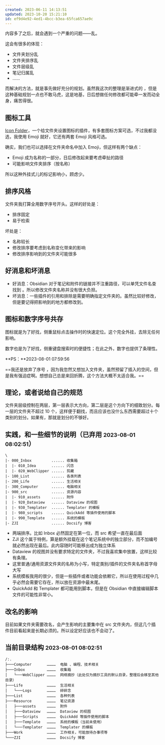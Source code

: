 ```yaml
---
created: 2023-06-11 14:13:51
updated: 2023-10-20 15:21:10
id: ef9d4e92-4ed1-4bcc-b3ea-65fca657ae9c
---
```


内容多了之后，就会遇到一个严重的问题——乱。

这会有很多的体现：

- 文件夹划分乱
- 文件夹排序乱 
- 文件层级乱
- 笔记归属乱
- ……

而解决的方法，就是事先做好充分的规划。虽然我这次的整理是渐进式的 ，但是这种基础规划一点也不敢马虎，这是地基，日后想做任何修改都可能牵一发而动全身，痛苦得很。

## 图标工具

[Icon Folder](https://github.com/FlorianWoelki/obsidian-icon-folder)，一个给文件夹设置图标的插件，有多套图标方案可选，不过我都没选，我使用 Emoji 就好，它还有两套 Emoji 风格可选。

确实，我们也可以选择在文件夹命名中加入 Emoji，但这样有两个缺点：

- Emoji 成为名称的一部分，日后修改起来要考虑牵扯的路径
- 可能影响文件夹排序（按名称）

所以这种外挂式儿的标记影响小，顾虑少。

## 排序风格

文件夹我打算全用数字序号开头。这样的好处是：

-  排序固定
- 易于检索

坏处是：

- 名称较长
- 修改排序要考虑到名称变化带来的影响
- 修改排序影响到的文件夹可能很多

## 好消息和坏消息

- 好消息：Obsidian 对于笔记和附件的链接并不注重路径，可以单凭文件名查找到 。所以修改文件夹名称并没有很大负担。
- 坏消息：一些插件的引用和排除是需要明确指定文件夹的。虽然比较好修改，但是要记得把影响到的地方都修改到。

## 图标和数字序号共存

图标就是为了好找，侧重鼠标点击操作时的快速定位。这个完全外挂，去除无任何影响。

数字也是为了好找，侧重键盘搜索时的便捷性；在此之外，数字也提供了条理性。

**PS：**2023-08-01 07:59:56

==我还是放弃了序号 ，因为我忽然又想加入文件夹，虽然预留了插入的空间，但是我有强迫症啊。想想自己总是来回折腾，这个方法大概不太适合我。==

## 理论，或者说给自己的规范

文件夹层级控制在两层，第一层表示大方向，第二层是这个方向下的细致划分。每一层的文件夹不超过 10 个，这样便于翻找，而且应该也没什么东西需要超过十个类别的划分。如果有，那就是划分的不够好。

## 实践，和一些细节的说明（已弃用  <small>2023-08-01 08:02:51</small>）

```
\
|- 000_Inbox         ...... 收集箱
|  |- 010_Idea       ...... 闪念
|  |- 020_WebClipper ...... 剪藏
|- 100_List          ...... 各类列表
|- 200_Life          ...... 生活相关
|- 300_Computer      ...... 电脑相关
|- 900_src           ...... 资源内容
|  |- 910_assets     ...... 附件
|  |- 920_Dataview   ...... Dataview 的视图
|  |- 930_Templater  ...... Templater 的模板
|  |- 980_scripts    ...... QuickAdd 等插件使用的脚本
|  |- 990_Template   ...... 系统的模板
|- ZJI               ...... Docsify 博客
```

- 两端排序。比如 Inbox 必然固定在第一位，而 src 希望一直在最后面
- ZJI 这个属于特例，算是额外挂载在这个笔记系统中的独立部分，而不加编号就必然出现在最后。此内容随时可能移出成为独立体系
- Dataview 的视图并没有要求特定的文件夹，不过我喜欢集中放置，这样比较有条理。
- 这里普通/通用资源文件夹的名称为小写，特定类别/插件的文件夹名称首字母大写
- 系统模板我用的很少，但是一些插件或者功能会依赖它，所以在使用过程中几乎必然会需要它存在，所以放在资源中最末尾。
- QuickAdd 和 Templater 都可能用到脚本，但是在 Obsidian 中直接编辑脚本文件的可能性非常小。

## 改名的影响

目前如果文件夹需要改名，会产生影响的主要集中在 src 文件夹内，但这几个插件目前看起来是长期必须的。所以设定好应该也不会动了。

## 当前目录结构 <small>2023-08-01 08:02:51</small>

```
/:.
├───Computer       …………  电脑 、编程、技术相关
├───Inbox          …………  收集箱
│   └───WebClipper …………  网络摘抄（此处仅为摘抄工具的默认目录，整理后会移至其他目录）
├───Life           …………  生活相关
│   └───Logs       …………  碎碎念
├───List           …………  各种列表
├───Resource       …………  笔记资源
│   ├───assets     …………  附件
│   ├───Dataview   …………  Dataview 的视图
│   ├───Scripts    …………  QuickAdd 等插件使用的脚本
│   ├───Template   …………  系统的模板（当前未使用）
│   └───Templater  …………  Templater 的模板
├───Work           …………  工作相关，可能放待办事项等
└───ZJI            …………  Docsify 博客
```

